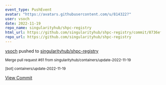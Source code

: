 ```yaml
---
event_type: PushEvent
avatar: "https://avatars.githubusercontent.com/u/814322?"
user: vsoch
date: 2022-11-19
repo_name: singularityhub/shpc-registry
html_url: https://github.com/singularityhub/shpc-registry/commit/8736ef8ec2ff6c5fe802613076c66ab1c5273687
repo_url: https://github.com/singularityhub/shpc-registry
---
```


<a href='https://github.com/vsoch' target='_blank'>vsoch</a> pushed to <a href='https://github.com/singularityhub/shpc-registry' target='_blank'>singularityhub/shpc-registry</a>

<small>Merge pull request #61 from singularityhub/containers/update-2022-11-19

[bot] containers/update-2022-11-19</small>

<a href='https://github.com/singularityhub/shpc-registry/commit/8736ef8ec2ff6c5fe802613076c66ab1c5273687' target='_blank'>View Commit</a>